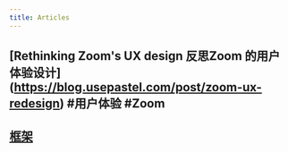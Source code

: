 ```yaml
---
title: Articles
---
```


## [Rethinking Zoom's UX design 反思Zoom 的用户体验设计] (https://blog.usepastel.com/post/zoom-ux-redesign) #用户体验 #Zoom
## [框架](https://pt.plus/the-framework/)
